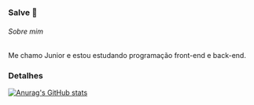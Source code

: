 ### Salve 👋

###### Sobre mim
Me chamo Junior e estou estudando programação front-end e back-end. 

### Detalhes

[![Anurag's GitHub stats](https://github-readme-stats.vercel.app/api?username=Sidnei-Junior-dev&show_icons=true&theme=dark)](https://github.com/anuraghazra/github-readme-stats)
